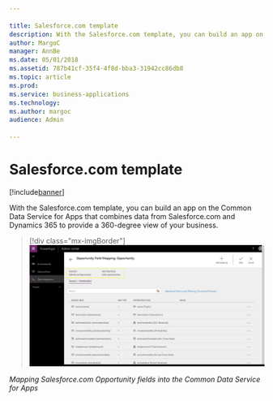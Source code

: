 ```yaml
---

title: Salesforce.com template
description: With the Salesforce.com template, you can build an app on the Common Data Service for Apps that combines data from Salesforce.com and Dynamics 365 to provide a 360-degree view of your business.
author: MargoC
manager: AnnBe
ms.date: 05/01/2018
ms.assetid: 787b41cf-35f4-4f8d-bba3-31942cc86db8
ms.topic: article
ms.prod: 
ms.service: business-applications
ms.technology: 
ms.author: margoc
audience: Admin

---
```


# Salesforce.com template

[!include[banner](../../../includes/banner.md)]

With the Salesforce.com template, you can build an app on the Common Data
Service for Apps that combines data from Salesforce.com and Dynamics 365 to
provide a 360-degree view of your business.

> [!div class="mx-imgBorder"] 
> ![Mapping Salesforce.com Opportunity fields into the Common Data Service for Apps](media/salesforce-com-template-1.png "Mapping Salesforce.com Opportunity fields into the Common Data Service for Apps")

*Mapping Salesforce.com Opportunity fields into the Common Data Service for
Apps*
